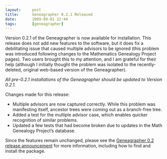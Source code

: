 ```yaml
---
layout:     post
title:      Geneagrapher 0.2.1 Released
date:       2009-09-01 22:44
tags:       [geneagrapher]
---
```


Version 0.2.1 of the Geneagrapher is now available for
installation. This release does not add new features to the software,
but it does fix a debilitating issue that caused multiple advisors to
be ignored (this problem was introduced following changes to the
Mathematics Genealogy Project pages). Two users brought this to my
attention, and I am grateful for their help (although I initially
thought the problem was isolated to the recently-deleted, original
web-based version of the Geneagrapher).

_All pre-0.2.1 installations of the Geneagrapher should be updated to
Version 0.2.1._

Changes made for this release:

- Multiple advisors are now captured correctly. While this problem was
  manifesting itself, ancestor trees were coming out as a branch-free
  tree.
- Added a test for the multiple advisor case, which enables quicker
  recognition of similar problems.
- Updated a few tests that had become broken due to updates in the
  Math Genealogy Project’s database.

Since the features remain unchanged, please see the [Geneagrapher 0.2
release announcement](/2008/10/geneagrapher-02-released/) for more
information, including how to find and install the package.

